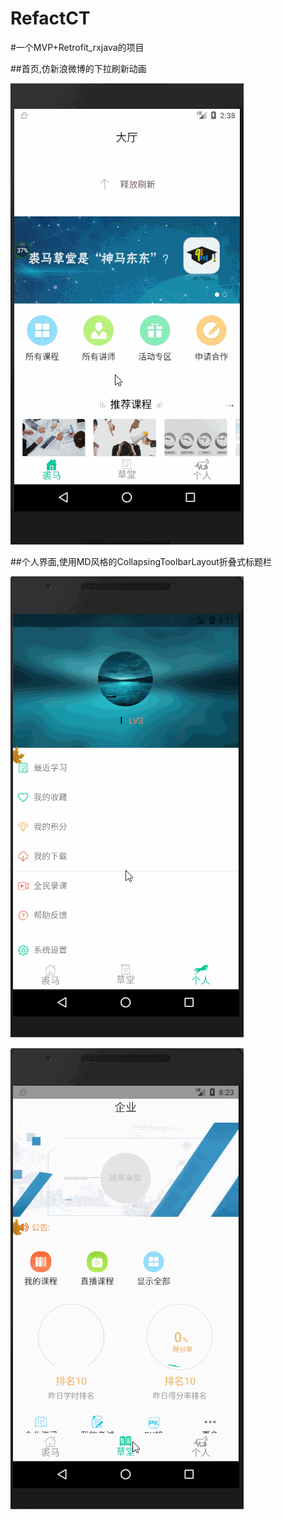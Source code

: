 # RefactCT
#一个MVP+Retrofit_rxjava的项目



##首页,仿新浪微博的下拉刷新动画


![image](https://github.com/kevin321happy/RefactCT/blob/master/app/gif/home.gif) 

##个人界面,使用MD风格的CollapsingToolbarLayout折叠式标题栏


![image](https://github.com/kevin321happy/RefactCT/blob/master/app/gif/personal.gif) 



![image](https://github.com/kevin321happy/RefactCT/blob/master/app/gif/enterprise.gif) 
